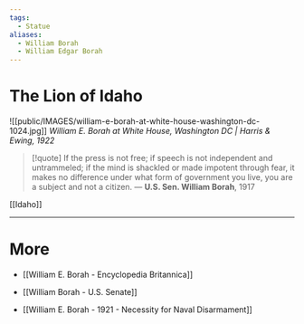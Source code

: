 ```yaml
---
tags:
  - Statue
aliases:
  - William Borah
  - William Edgar Borah
---
```

# The Lion of Idaho

![[public/IMAGES/william-e-borah-at-white-house-washington-dc-1024.jpg]]
*William E. Borah at White House, Washington DC | Harris & Ewing, 1922*

>[!quote]
>If the press is not free; if speech is not independent and untrammeled; if the mind is shackled or made impotent through fear, it makes no difference under what form of government you live, you are a subject and not a citizen.
— **U.S. Sen. William Borah**, 1917

[[Idaho]]

---
# More

- [[William E. Borah - Encyclopedia Britannica]]
- [[William Borah - U.S. Senate]]

- [[William E. Borah - 1921 - Necessity for Naval Disarmament]] 